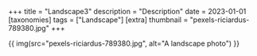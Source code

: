 +++
title = "Landscape3"
description = "Description"
date = 2023-01-01
[taxonomies]
tags = ["Landscape"]
[extra]
thumbnail = "pexels-riciardus-789380.jpg"
+++

{{ img(src="pexels-riciardus-789380.jpg", alt="A landscape photo") }}
